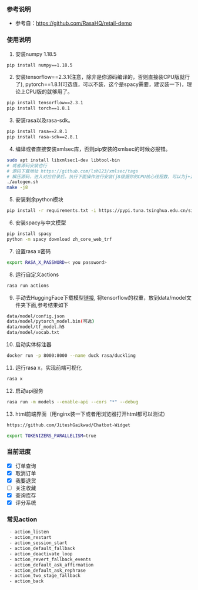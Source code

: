 ### 参考说明
- 参考自：https://github.com/RasaHQ/retail-demo
### 使用说明
1. 安装numpy 1.18.5
```bash
pip install numpy==1.18.5
```
2. 安装tensorflow==2.3.1(注意，除非是你源码编译的，否则直接装CPU版就行了), pytorch==1.8.1(可选值，可以不装，这个是spacy需要，建议装一下)，理论上CPU版的就够用了。
```bash
pip install tensorflow==2.3.1
pip install torch==1.8.1
```
3. 安装rasa以及rasa-sdk。
```bash
pip install rasa==2.8.1
pip install rasa-sdk==2.8.1
```
4. 编译或者直接安装xmlsec库，否则pip安装的xmlsec的时候必报错。
```bash
sudo apt install libxmlsec1-dev libtool-bin
# 或者源码安装也行
# 源码下载地址 https://github.com/lsh123/xmlsec/tags
# 解压源码，进入对应目录后。执行下面操作进行安装(j8根据你的CPU核心线程数，可以为j+其它数字)
./autogen.sh
make -j8
```
5. 安装剩余python模块
```bash
pip install -r requirements.txt -i https://pypi.tuna.tsinghua.edu.cn/simple some-package --extra-index-url https://pypi.rasa.com/simple
```

6. 安装spacy与中文模型
```bash
pip install spacy
python -m spacy download zh_core_web_trf
```

7. 设置rasa x密码
```bash
export RASA_X_PASSWORD=< you password>
```
8. 运行自定义actions
```bash
rasa run actions
```
9. 手动去HuggingFace下载模型[链接](https://huggingface.co/bert-base-chinese/tree/main), 将tensorflow的权重，放到data/model文件夹下面,参考结果如下
```bash
data/model/config.json
data/model/pytorch_model.bin(可选)
data/model/tf_model.h5
data/model/vocab.txt
```
10. 启动实体标注器
```bash
docker run -p 8000:8000 --name duck rasa/duckling
```
11. 运行rasa x，实现前端可视化
```bash
rasa x
```
12. 启动api服务
```bash
rasa run -m models --enable-api --cors "*" --debug
```
13. html前端界面（用nginx装一下或者用浏览器打开html都可以测试）
```bash
https://github.com/JiteshGaikwad/Chatbot-Widget
```
```bash
export TOKENIZERS_PARALLELISM=true
```
### 当前进度
- [x] 订单查询
- [x] 取消订单
- [x] 我要退货
- [ ] 关注收藏
- [x] 查询库存
- [x] 评分系统

### 常见action
```bash
 - action_listen
 - action_restart
 - action_session_start
 - action_default_fallback
 - action_deactivate_loop
 - action_revert_fallback_events
 - action_default_ask_affirmation
 - action_default_ask_rephrase
 - action_two_stage_fallback
 - action_back

```